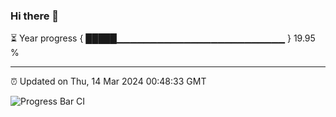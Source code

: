 ### Hi there 👋

⏳ Year progress { █████▁▁▁▁▁▁▁▁▁▁▁▁▁▁▁▁▁▁▁▁▁▁▁▁▁ } 19.95 %

---

⏰ Updated on Thu, 14 Mar 2024 00:48:33 GMT

![Progress Bar CI](https://github.com/liununu/liununu/workflows/Progress%20Bar%20CI/badge.svg)
